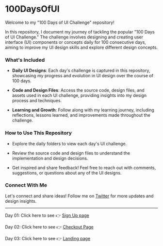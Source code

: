 # 100DaysOfUI
Welcome to my "100 Days of UI Challenge" repository!

In this repository, I document my journey of tackling the popular "100 Days of UI Challenge." The challenge involves designing and creating user interface (UI) components or concepts daily for 100 consecutive days, aiming to improve my UI design skills and explore different design concepts.

### What's Included

- **Daily UI Designs**: Each day's challenge is captured in this repository, showcasing my progress and evolution in UI design over the course of 100 days.
  
- **Code and Design Files**: Access the source code, design files, and assets used in each UI challenge, providing insights into my design process and techniques.

- **Learning and Growth**: Follow along with my learning journey, including reflections, lessons learned, and improvements made throughout the challenge.

### How to Use This Repository

- Explore the daily folders to view each day's UI challenge.
  
- Review the source code and design files to understand the implementation and design decisions.
  
- Get inspired and share feedback! Feel free to reach out with comments, suggestions, or questions about any of the UI designs.

### Connect With Me

Let's connect and share ideas! Follow me on [Twitter](https://twitter.com/prathamesh0106) for more updates and design insights.

---

Day 01: Click here to see 👉 <a href="https://prathameshchatte.github.io/100DaysOfUI/Day01/index.html"> Sign Up page</a>

Day 02: Click here to see 👉 <a href="https://prathameshchatte.github.io/100DaysOfUI/Day02/index.html"> Checkout Page</a>

Day 03: Click here to see 👉 <a href="https://prathameshchatte.github.io/100DaysOfUI/Day03/index.html"> Landing page</a>

